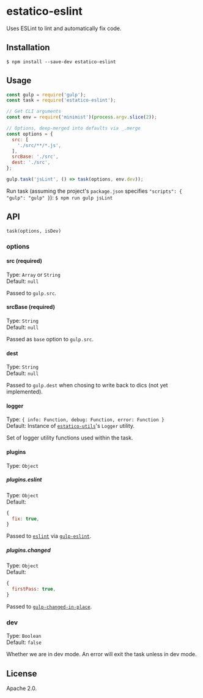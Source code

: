# estatico-eslint

Uses ESLint to lint and automatically fix code.

## Installation

```
$ npm install --save-dev estatico-eslint
```

## Usage

```js
const gulp = require('gulp');
const task = require('estatico-eslint');

// Get CLI arguments
const env = require('minimist')(process.argv.slice(2));

// Options, deep-merged into defaults via _.merge
const options = {
  src: [
    './src/**/*.js',
  ],
  srcBase: './src',
  dest: './src',
};

gulp.task('jsLint', () => task(options, env.dev));
```

Run task (assuming the project's `package.json` specifies `"scripts": { "gulp": "gulp" }`):
`$ npm run gulp jsLint`

## API

`task(options, isDev)`

### options

#### src (required)

Type: `Array` or `String`<br>
Default: `null`

Passed to `gulp.src`.

#### srcBase (required)

Type: `String`<br>
Default: `null`

Passed as `base` option to `gulp.src`.

#### dest

Type: `String`<br>
Default: `null`

Passed to `gulp.dest` when chosing to write back to dics (not yet implemented).

#### logger

Type: `{ info: Function, debug: Function, error: Function }`<br>
Default: Instance of [`estatico-utils`](../estatico-utils)'s `Logger` utility.

Set of logger utility functions used within the task.

#### plugins

Type: `Object`

##### plugins.eslint

Type: `Object`<br>
Default:
```js
{
  fix: true,
}
```

Passed to [`eslint`](https://www.npmjs.com/package/eslint) via [`gulp-eslint`](https://www.npmjs.com/package/gulp-eslint).

##### plugins.changed

Type: `Object`<br>
Default:
```js
{
  firstPass: true,
}
```

Passed to [`gulp-changed-in-place`](https://www.npmjs.com/package/gulp-changed-in-place).

### dev

Type: `Boolean`<br>
Default: `false`

Whether we are in dev mode. An error will exit the task unless in dev mode.

## License

Apache 2.0.
